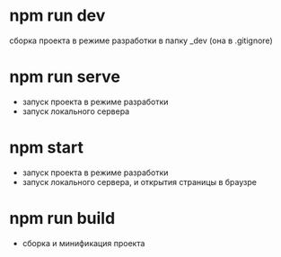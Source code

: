 # npm run dev
сборка проекта в режиме разработки в папку _dev (она в .gitignore)
# npm run serve
- запуск проекта в режиме разработки
- запуск локального сервера
# npm start
- запуск проекта в режиме разработки
- запуск локального сервера, и открытия страницы в браузре
# npm run build
- сборка и минификация проекта
